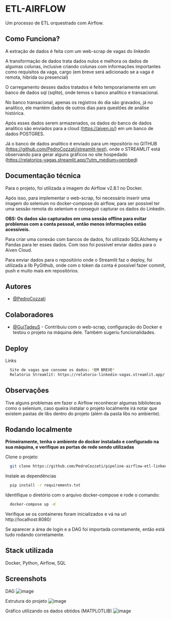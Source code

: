 # ETL-AIRFLOW

Um processo de ETL orquestrado com Airflow.



## Como Funciona?

A extração de dados é feita com um web-scrap de vagas do linkedin

A transformação de dados trata dados nulos e melhora os dados de algumas colunas, inclusive criando colunas com informações importantes como requisitos da vaga, cargo (em breve será adicionado se a vaga é remota, hibrida ou presencial)

O carregamento desses dados tratados é feito temporariamente em um banco de dados sql (sqlite), onde temos o banco analítico e transacional.

No banco transacional, apenas os registros do dia são gravados, já no analítico, ele mantém dados de outros dias para questões de análise histórica.

Após esses dados serem armazenados, os dados do banco de dados analitico são enviados para a cloud (https://aiven.io/) em um banco de dados POSTGRES. 

Já o banco de dados analitico é enviado para um repositório no GITHUB (https://github.com/PedroCozzati/streamlit-test), onde o STREAMLIT está observando para gerar alguns gráficos no site hospedado (https://relatorios-vagas.streamlit.app/?utm_medium=oembed)
## Documentação técnica

Para o projeto, foi utilizada a imagem do Airflow v2.8.1 no Docker.

Após isso, para implementar o web-scrap, foi necessário inserir uma imagem do selenium no docker-compose do airflow, para ser possível ter uma sessão remota do selenium e conseguir capturar os dados do Linkedin.

**OBS: Os dados são capturados em uma sessão offline para evitar problemas com a conta pessoal, então menos informações estão acessíveis.**

Para criar uma conexão com bancos de dados, foi utilizado SQLAlchemy e Pandas para ler esses dados. Com isso foi possível enviar dados para o Aiven Cloud. 

Para enviar dados para o repositório onde o Streamlit faz o deploy, foi utilizada a lib PyGithub, onde com o token da conta é possível fazer commit, push e muito mais em repositórios.



## Autores

- [@PedroCozzati](https://www.github.com/PedroCozzati)

## Colaboradores

- [@GuiTadeuS](https://github.com/GuiTadeuS) - Contribuiu com o web-scrap, configuração do Docker e testou o projeto na máquina dele. Também sugeriu funcionalidades.


## Deploy

Links 

```bash
  Site de vagas que consome os dados: *EM BREVE*
  Relatório Streamlit: https://relatorio-linkedin-vagas.streamlit.app/
```


## Observações

Tive alguns problemas em fazer o Airflow reconhecer algumas bibliotecas como o selenium, caso queira instalar o projeto localmente irá notar que existem pastas de libs dentro do projeto (além da pasta libs no ambiente). 
## Rodando localmente
**Primeiramente, tenha o ambiente do docker instalado e configurado na sua máquina, e verifique as portas de rede sendo utilizadas**

Clone o projeto

```bash
  git clone https://github.com/PedroCozzati/pipeline-airflow-etl-linkedin
```

Instale as dependências

```bash
  pip install -r requirements.txt
```

Identifique o diretório com o arquivo docker-compose e rode o comando:

```bash
  docker-compose up -d
```

Verifique se os containeres foram inicializados e vá na url http://localhost:8080/

Se aparecer a área de login e a DAG foi importada corretamente, então está tudo rodando corretamente.

## Stack utilizada

Docker, Python, Airflow, SQL


## Screenshots


DAG
![image](https://github.com/PedroCozzati/pipeline-airflow-etl-linkedin/assets/80106385/60e6c975-23dc-44a0-a05a-132cd6d6fca7)

Estrutura do projeto
![image](https://github.com/PedroCozzati/pipeline-airflow-etl-linkedin/assets/80106385/d476f47a-f4ef-47c5-97d9-473055690f75)

Gráfico utilizando os dados obtidos (MATPLOTLIB)
![image](https://github.com/PedroCozzati/pipeline-airflow-etl-linkedin/assets/80106385/bea71478-86a4-43de-929b-45a4f936ff47)
